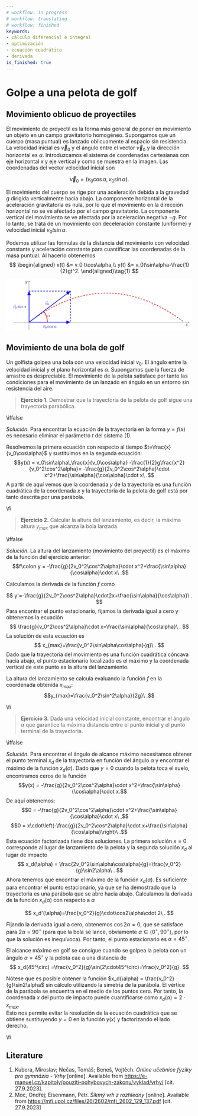 ```yaml
---
# workflow: in progress
# workflow: translating
# workflow: finished
keywords:
- cálculo diferencial e integral
- optimización
- ecuación cuadrática
- derivada
is_finished: true
---
```


# Golpe a una pelota de golf

## Movimiento oblicuo de proyectiles

El movimiento de proyectil es la forma más general de poner 
en movimiento un objeto en un campo gravitatorio homogéneo. 
Supongamos que un cuerpo (masa puntual) es lanzado oblicuamente al espacio sin
resistencia. La velocidad inicial es $\vec{v}_0$ y el ángulo entre
el vector $\vec{v}_0$ y la dirección horizontal es
$\alpha$. Introduzcamos el sistema de coordenadas cartesianas con
eje horizontal $x$ y eje vertical $y$ como se muestra en la imagen. 
Las coordenadas del vector velocidad inicial son

$$\vec{v}_0=(v_0\cos\alpha,v_0\sin\alpha).$$

El movimiento del cuerpo se rige por una aceleración debida a la gravedad $g$
dirigida verticalmente hacia abajo. La componente horizontal de la
aceleración gravitatoria es nula, por lo que el movimiento en la
dirección horizontal no se ve afectado por el campo gravitatorio. 
La componente vertical del movimiento se ve afectada por la
aceleración negativa $-g$. Por lo tanto, se trata de un movimiento 
con deceleración constante (uniforme) y velocidad inicial $v_0t\sin\alpha$.

Podemos utilizar las fórmulas de la distancia del movimiento con velocidad constante
y aceleración constante para cuantificar las coordenadas de la 
masa puntual. Al hacerlo obtenemos
$$
\begin{aligned}
        x(t) &= v_0 t\cos\alpha,\\
        y(t) &= v_0t\sin\alpha-\frac{1}{2}gt^2.
\end{aligned}\tag{1}
$$

![Movimiento oblicuo de proyectiles](math4you_00013.jpg)

## Movimiento de una bola de golf

Un golfista golpea una bola con una velocidad inicial $v_0$. El ángulo
entre la velocidad inicial y el plano horizontal es
$\alpha$. Supongamos que la fuerza de arrastre es despreciable. El movimiento de
la pelota satisface por tanto las condiciones para el movimiento de un 
lanzado en ángulo en un entorno sin resistencia del aire.

>**Ejercicio 1.**  Demostrar que la trayectoria de la pelota de golf sigue una trayectoria parabólica.

\iffalse

*Solución.* Para encontrar la ecuación de la trayectoria en la forma
$y=f(x)$ es necesario eliminar el parámetro $t$ 
del sistema (1).

Resolvemos la primera ecuación con respecto al tiempo
$t=\frac{x}{v_0\cos\alpha}$ 
y sustituimos en la segunda ecuación:
$$y(x) = v_0\sin\alpha\,\frac{x}{v_0\cos\alpha} -\frac{1}{2}g\frac{x^2}{v_0^2\cos^2\alpha}= -\frac{g}{2v_0^2\cos^2\alpha}\cdot x^2+\frac{\sin\alpha}{\cos\alpha}\cdot x\ .$$
A partir de aquí vemos que la coordenada $y$ de la trayectoria es una
función cuadrática de la coordenada $x$ y la trayectoria de la
pelota de golf está por tanto descrita por una parábola.

\fi

>**Ejercicio 2.** Calcular la altura del lanzamiento, es decir, la máxima
>altura $y_{max}$ que alcanza la bola lanzada.

\iffalse

*Solución.* La altura del lanzamiento (movimiento del proyectil) es el máximo de la función
del ejercicio anterior:
$$f\colon y = -\frac{g}{2v_0^2\cos^2\alpha}\cdot x^2+\frac{\sin\alpha}{\cos\alpha}\cdot x\ .$$

Calculamos la derivada de la función $f$ como

$$
y'=-\frac{g}{2v_0^2\cos^2\alpha}\cdot2x+\frac{\sin\alpha}{\cos\alpha}\ .
$$
Para encontrar el punto estacionario, fijamos la derivada igual a cero y
obtenemos la ecuación
$$
\frac{g}{v_0^2\cos^2\alpha}\cdot x=\frac{\sin\alpha}{\cos\alpha}\ .
$$
La solución de esta ecuación es
$$
x_{max}=\frac{v_0^2\sin\alpha\cos\alpha}{g}\ .
$$
Dado que la trayectoria del movimiento es una función cuadrática cóncava hacia abajo,
el punto estacionario localizado es el máximo y la coordenada vertical
de este punto es la altura del lanzamiento.

La altura del lanzamiento se calcula evaluando la función $f$
en la coordenada obtenida $x_{max}$:
$$y_{max}=\frac{v_0^2\sin^2\alpha}{2g}\ .$$

\fi

> **Ejercicio 3.** Dada una velocidad inicial constante, encontrar el ángulo
> $\alpha$ que garantice la máxima distancia entre el punto inicial y
> el punto terminal de la trayectoria.

\iffalse

*Solución.* Para encontrar el ángulo de alcance máximo necesitamos obtener el
punto terminal $x_d$ de la trayectoria en función del ángulo
$\alpha$ y encontrar el máximo de la función $x_d(\alpha).$ Dado
que $y=0$ cuando la pelota toca el suelo, encontramos ceros de la función
$$y(x) = -\frac{g}{2v_0^2\cos^2\alpha}\cdot x^2+\frac{\sin\alpha}{\cos\alpha}\cdot x.$$
De aquí obtenemos:
$$0 = -\frac{g}{2v_0^2\cos^2\alpha}\cdot x^2+\frac{\sin\alpha}{\cos\alpha}\cdot x\ ,$$
$$0 = x\cdot\left(-\frac{g}{2v_0^2\cos^2\alpha}\cdot x+\frac{\sin\alpha}{\cos\alpha}\right)\ .$$
Esta ecuación factorizada tiene dos soluciones. La primera solución
$x=0$ corresponde al lugar de lanzamiento de la pelota y la
segunda solución $x_d$ al lugar de impacto
$$
x_d(\alpha) = \frac{2v_0^2\sin\alpha\cos\alpha}{g}=\frac{v_0^2}{g}\sin2\alpha\ .
$$ 
Ahora tenemos que encontrar el máximo de la función $x_d(\alpha)$. Es
suficiente para encontrar el punto estacionario, ya que se ha demostrado que
la trayectoria es una parábola que se abre hacia abajo.
Calculamos la derivada de la función $x_d(\alpha)$ con respecto a $\alpha$

$$
x_d'(\alpha)=\frac{v_0^2}{g}\cdot\cos2\alpha\cdot 2\ .
$$ 

Fijando la derivada igual a cero, obtenemos 
$\cos2\alpha=0$, que se satisface para $2\alpha=90^\circ$ (para que la bola 
se lance, obviamente $\alpha\in\langle0^\circ,90^\circ\rangle$, por lo que la solución es
inequívoca). Por tanto, el punto estacionario es $\alpha=45^\circ$.

El alcance máximo en golf se consigue cuando se golpea la pelota con un ángulo
$\alpha=45^\circ$ y la pelota cae a una distancia de
$$
x_d(45^\circ) =\frac{v_0^2}{g}\sin(2\cdot45^\circ)=\frac{v_0^2}{g}.
$$ 

Nótese que es posible obtener la función $x_d(\alpha) =
\frac{v_0^2}{g}\sin2\alpha$ sin cálculo utilizando la simetría de la 
parábola. El vértice de la parábola se encuentra en el
medio de los puntos cero. Por tanto, la coordenada $x$
del punto de impacto puede cuantificarse como $x_d(\alpha) = 2\cdot x_{max}$.  
Esto nos permite evitar la resolución de la ecuación cuadrática que se obtiene sustituyendo 
$y=0$ en la función $y(x)$ y factorizando el lado derecho.

\fi

## Literature

1. Kubera, Miroslav; Nečas, Tomáš; Beneš, Vojtěch. *Online učebnice
   fyziky pro gymnázia - Vrhy* [online]. Available from
   <https://e-manuel.cz/kapitoly/pouziti-pohybovych-zakonu/vyklad/vrhy/>
   [cit. 27.9.2023].
2. Moc, Ondřej; Eisenmann, Petr. *Šikmý vrh z rozhledny*
   [online]. Available from
   <https://mfi.upol.cz/files/26/2602/mfi_2602_129_137.pdf>
   [cit. 27.9.2023]

